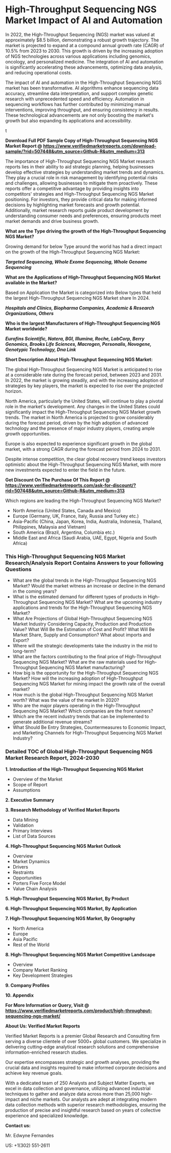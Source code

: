 <meta name="title" content="Global  High-Throughput Sequencing NGS Market Impact of AI and Automation"><meta name="description" content="  In 2022, the High-Throughput Sequencing (NGS) market was valued at approximately $8.5 billion, demonstrating a robust growth trajectory. The market is projected to e"><meta name="title" content=" High-Throughput Sequencing NGS Market Size, Share, Scope, Trends, Growth, Opportunities, Analysis, Forecast"> <h1>High-Throughput Sequencing NGS Market Impact of AI and Automation</h1> <p>In 2022, the High-Throughput Sequencing (NGS) market was valued at approximately $8.5 billion, demonstrating a robust growth trajectory. The market is projected to expand at a compound annual growth rate (CAGR) of 10.5% from 2023 to 2030. This growth is driven by the increasing adoption of NGS technologies across various applications including genomics, oncology, and personalized medicine. The integration of AI and automation is significantly accelerating these advancements, optimizing data analysis, and reducing operational costs.</p> <p>The impact of AI and automation in the High-Throughput Sequencing NGS market has been transformative. AI algorithms enhance sequencing data accuracy, streamline data interpretation, and support complex genetic research with unprecedented speed and efficiency. Automation in sequencing workflows has further contributed by minimizing manual interventions, improving throughput, and ensuring consistency in results. These technological advancements are not only boosting the market's growth but also expanding its applications and accessibility.</p> t</p><p id="" class=""><strong>Download Full PDF Sample Copy of High-Throughput Sequencing NGS Market Report @ <a href="https://www.verifiedmarketreports.com/download-sample/?rid=507448&utm_source=Github-R&utm_medium=313" target="_blank">https://www.verifiedmarketreports.com/download-sample/?rid=507448&utm_source=Github-R&utm_medium=313</a></strong></p><p>The importance of&nbsp;High-Throughput Sequencing NGS Market research reports lies in their ability to aid strategic planning, helping businesses develop effective strategies by understanding market trends and dynamics. They play a crucial role in risk management by identifying potential risks and challenges, allowing businesses to mitigate them proactively. These reports offer a competitive advantage by providing insights into competitors' strategies and High-Throughput Sequencing NGS Market positioning. For investors, they provide critical data for making informed decisions by highlighting market forecasts and growth potential. Additionally, market research reports guide product development by understanding consumer needs and preferences, ensuring products meet market demands and drive business growth.</p><p><strong>What are the&nbsp;Type driving the growth of the High-Throughput Sequencing NGS Market?</strong></p><p id="" class="">Growing demand for below Type around the world has had a direct impact on the growth of the High-Throughput Sequencing NGS Market:</p><em><strong>Targeted Sequencing, Whole Exome Sequencing, Whole Genome Sequencing</strong></em></p><strong>What are the&nbsp;Applications&nbsp;of High-Throughput Sequencing NGS Market available in the Market?</strong></p><p id="" class="">Based on Application the Market is categorized into Below types that held the largest High-Throughput Sequencing NGS Market share In 2024.</p><em><strong>Hospitals and Clinics, Biopharma Companies, Academic & Research Organizations, Others</strong></em></p><strong>Who is the largest Manufacturers of High-Throughput Sequencing NGS Market worldwide?</strong></p><p><em><strong>Eurofins Scientific, Natera, BGI, Illumina, Roche, LabCorp, Berry Genomics, Brooks Life Sciences, Macrogen, Personalis, Novogene, Genotypic Technology, Dna Link</strong></em></p><p id="" class=""><strong>Short Description About High-Throughput Sequencing NGS Market:</strong></p><p>The global High-Throughput Sequencing NGS Market is anticipated to rise at a considerable rate during the forecast period, between 2023 and 2031. In 2022, the market is growing steadily, and with the increasing adoption of strategies by key players, the market is expected to rise over the projected horizon.</p><p>North America, particularly the United States, will continue to play a pivotal role in the market's development. Any changes in the United States could significantly impact the High-Throughput Sequencing NGS Market growth trends. The market in North America is projected to grow considerably during the forecast period, driven by the high adoption of advanced technology and the presence of major industry players, creating ample growth opportunities.</p><p>Europe is also expected to experience significant growth in the global market, with a strong CAGR during the forecast period from 2024 to 2031.</p><p>Despite intense competition, the clear global recovery trend keeps investors optimistic about the High-Throughput Sequencing NGS Market, with more new investments expected to enter the field in the future.</p><p id="" class=""><strong>Get Discount On The Purchase Of This Report @ <a href="https://www.verifiedmarketreports.com/ask-for-discount/?rid=507448&utm_source=Github-R&utm_medium=313" target="_blank">https://www.verifiedmarketreports.com/ask-for-discount/?rid=507448&utm_source=Github-R&utm_medium=313</a></strong></p>Which regions are leading the High-Throughput Sequencing NGS Market?</p><ul><li>North America (United States, Canada and Mexico)</li><li>Europe (Germany, UK, France, Italy, Russia and Turkey etc.)</li><li>Asia-Pacific (China, Japan, Korea, India, Australia, Indonesia, Thailand, Philippines, Malaysia and Vietnam)</li><li>South America (Brazil, Argentina, Columbia etc.)</li><li>Middle East and Africa (Saudi Arabia, UAE, Egypt, Nigeria and South Africa)</li></ul><h3 id="" class="">This High-Throughput Sequencing NGS Market Research/Analysis Report Contains Answers to your following Questions</h3><ul><li>What are the global trends in the High-Throughput Sequencing NGS Market? Would the market witness an increase or decline in the demand in the coming years?</li><li>What is the estimated demand for different types of products in High-Throughput Sequencing NGS Market? What are the upcoming industry applications and trends for the High-Throughput Sequencing NGS Market?</li><li>What Are Projections of Global High-Throughput Sequencing NGS Market Industry Considering Capacity, Production and Production Value? What Will Be the Estimation of Cost and Profit? What Will Be Market Share, Supply and Consumption? What about imports and Export?</li><li>Where will the strategic developments take the industry in the mid to long-term?</li><li>What are the factors contributing to the final price of High-Throughput Sequencing NGS Market? What are the raw materials used for High-Throughput Sequencing NGS Market manufacturing?</li><li>How big is the opportunity for the High-Throughput Sequencing NGS Market? How will the increasing adoption of High-Throughput Sequencing NGS Market for mining impact the growth rate of the overall market?</li><li>How much is the global High-Throughput Sequencing NGS Market worth? What was the value of the market In 2020?</li><li>Who are the major players operating in the High-Throughput Sequencing NGS Market? Which companies are the front runners?</li><li>Which are the recent industry trends that can be implemented to generate additional revenue streams?</li><li>What Should Be Entry Strategies, Countermeasures to Economic Impact, and Marketing Channels for High-Throughput Sequencing NGS Market Industry?</li></ul><h3 id="" class="">Detailed TOC of Global High-Throughput Sequencing NGS Market Research Report, 2024-2030</h3><p id="" class=""><strong>1. Introduction of the High-Throughput Sequencing NGS Market</strong></p><ul><li>Overview of the Market</li><li>Scope of Report</li><li>Assumptions</li></ul><p id="" class=""><strong>2. Executive Summary</strong></p><p id="" class=""><strong>3. Research Methodology of Verified Market Reports</strong></p><ul><li>Data Mining</li><li>Validation</li><li>Primary Interviews</li><li>List of Data Sources</li></ul><p id="" class=""><strong>4. High-Throughput Sequencing NGS Market Outlook</strong></p><ul><li>Overview</li><li>Market Dynamics</li><li>Drivers</li><li>Restraints</li><li>Opportunities</li><li>Porters Five Force Model</li><li>Value Chain Analysis</li></ul><p id="" class=""><strong>5. High-Throughput Sequencing NGS Market, By Product</strong></p><p id="" class=""><strong>6. High-Throughput Sequencing NGS Market, By Application</strong></p><p id="" class=""><strong>7. High-Throughput Sequencing NGS Market, By Geography</strong></p><ul><li>North America</li><li>Europe</li><li>Asia Pacific</li><li>Rest of the World</li></ul><p id="" class=""><strong>8. High-Throughput Sequencing NGS Market Competitive Landscape</strong></p><ul><li>Overview</li><li>Company Market Ranking</li><li>Key Development Strategies</li></ul><p id="" class=""><strong>9. Company Profiles</strong></p><p id="" class=""><strong>10. Appendix</strong></p><p id="" class=""><strong>For More Information or Query, Visit @ <a href="https://www.verifiedmarketreports.com/product/high-throughput-sequencing-ngs-market/" target="_blank">https://www.verifiedmarketreports.com/product/high-throughput-sequencing-ngs-market/</a></strong></p><p id="" class=""><strong>About Us: Verified Market Reports</strong></p><p id="" class="">Verified Market Reports is a premier Global Research and Consulting firm serving a diverse clientele of over 5000+ global customers. We specialize in delivering cutting-edge analytical research solutions and comprehensive information-enriched research studies.</p><p id="" class="">Our expertise encompasses strategic and growth analyses, providing the crucial data and insights required to make informed corporate decisions and achieve key revenue goals.</p><p id="" class="">With a dedicated team of 250 Analysts and Subject Matter Experts, we excel in data collection and governance, utilizing advanced industrial techniques to gather and analyze data across more than 25,000 high-impact and niche markets. Our analysts are adept at integrating modern data collection methods with superior research methodologies, ensuring the production of precise and insightful research based on years of collective experience and specialized knowledge.</p><p id="" class=""><strong>Contact us:</strong></p><p id="" class="">Mr. Edwyne Fernandes</p><p id="" class="">US: +1(302) 551-2611</p>